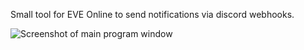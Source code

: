 Small tool for EVE Online to send notifications via discord webhooks.

![Screenshot of main program window](https://i.imgur.com/QC3q6HS.png)
